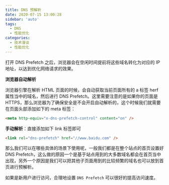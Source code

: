 ```yaml
---
title: DNS 预解析
date: 2020-07-15 13:00:28
sidebar: 'auto'
tags:
  - DNS
  - 性能优化
categories:
  - 技术漫谈
  - 性能优化
---
```


打开 DNS Prefetch 之后，浏览器会在空闲时间提前将这些域名转化为对应的 IP 地址，以达到优化网络请求的效果。

**浏览器自动解析**

浏览器引擎在解析 HTML 页面的时候，会自动获取当前页面所有的 a 标签 herf 属性当中的域名，然后进行 DNS Prefetch。这里需要注意的是如果你的页面是 HTTPS，那么浏览器为了确保安全是不会开启自动解析的，这个时候我们就需要在页面头部添加如下的 meta 标签：

```html
<meta http-equiv="x-dns-prefetch-control" content="on" />
```

**手动解析**：直接添加如下 link 标签即可

```html
<link rel="dns-prefetch" href="//www.baidu.com" />
```

那么我们可以在哪些具体的场景下使用呢，一般我们都是在整个站点的首页设置好 DNS Prefetch，这么做的原因一个是基于站点用到的大多数域名都会在首页当中出现，另外一个原因是我们可以把其他子页面用到的比较频繁的域名也可以放到首页进行预解析。

如果是新用户进行访问，合理地设置 `DNS Prefetch` 可以很好的提高访问速度。
